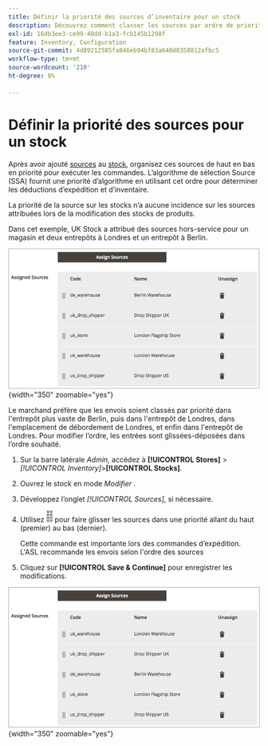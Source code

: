 ```yaml
---
title: Définir la priorité des sources d’inventaire pour un stock
description: Découvrez comment classer les sources par ordre de priorité, qui est utilisé pour déterminer les déductions d’expédition et d’inventaire.
exl-id: 16db3ee3-ce99-40dd-b1a3-fcb145b1298f
feature: Inventory, Configuration
source-git-commit: 4d89212585fa846eb94bf83a640d0358812afbc5
workflow-type: tm+mt
source-wordcount: '210'
ht-degree: 0%

---
```


# Définir la priorité des sources pour un stock

Après avoir ajouté [sources](sources-manage.md) au [stock](stocks-manage.md), organisez ces sources de haut en bas en priorité pour exécuter les commandes. L’algorithme de sélection Source (SSA) fournit une priorité d’algorithme en utilisant cet ordre pour déterminer les déductions d’expédition et d’inventaire.

La priorité de la source sur les stocks n’a aucune incidence sur les sources attribuées lors de la modification des stocks de produits.

Dans cet exemple, UK Stock a attribué des sources hors-service pour un magasin et deux entrepôts à Londres et un entrepôt à Berlin.

![Commande Source avant priorisation](assets/inventory-priority-before.png){width="350" zoomable="yes"}

Le marchand préfère que les envois soient classés par priorité dans l&#39;entrepôt plus vaste de Berlin, puis dans l&#39;entrepôt de Londres, dans l&#39;emplacement de débordement de Londres, et enfin dans l&#39;entrepôt de Londres. Pour modifier l’ordre, les entrées sont glissées-déposées dans l’ordre souhaité.

1. Sur la barre latérale _Admin_, accédez à **[!UICONTROL Stores]** > _[!UICONTROL Inventory]_>**[!UICONTROL Stocks]**.

1. Ouvrez le stock en mode _Modifier_ .

1. Développez l’onglet _[!UICONTROL Sources]_, si nécessaire.

1. Utilisez ![Icône Tri](assets/icon-sort.png) pour faire glisser les sources dans une priorité allant du haut (premier) au bas (dernier).

   Cette commande est importante lors des commandes d’expédition. L&#39;ASL recommande les envois selon l&#39;ordre des sources

1. Cliquez sur **[!UICONTROL Save & Continue]** pour enregistrer les modifications.

![Commande Source après priorisation](assets/inventory-stock-priority-after.png){width="350" zoomable="yes"}
